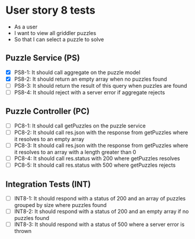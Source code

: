 # User story 8 tests

- As a user
- I want to view all griddler puzzles
- So that I can select a puzzle to solve

## Puzzle Service (PS)

- [x] PS8-1: It should call aggregate on the puzzle model
- [x] PS8-2: It should return an empty array when no puzzles found
- [ ] PS8-3: It should return the result of this query when puzzles are found
- [ ] PS8-4: It should reject with a server error if aggregate rejects

## Puzzle Controller (PC)

- [ ] PC8-1: It should call getPuzzles on the puzzle service
- [ ] PC8-2: It should call res.json with the response from getPuzzles where it resolves to an empty array
- [ ] PC8-3: It should call res.json with the response from getPuzzles where it resolves to an array with a length greater than 0
- [ ] PC8-4: It should call res.status with 200 where getPuzzles resolves
- [ ] PC8-5: It should call res.status with 500 where getPuzzles rejects

## Integration Tests (INT)

- [ ] INT8-1: It should respond with a status of 200 and an array of puzzles grouped by size where puzzles found
- [ ] INT8-2: It should respond with a status of 200 and an empty array if no puzzles found
- [ ] INT8-3: It should respond with a status of 500 where a server error is thrown
